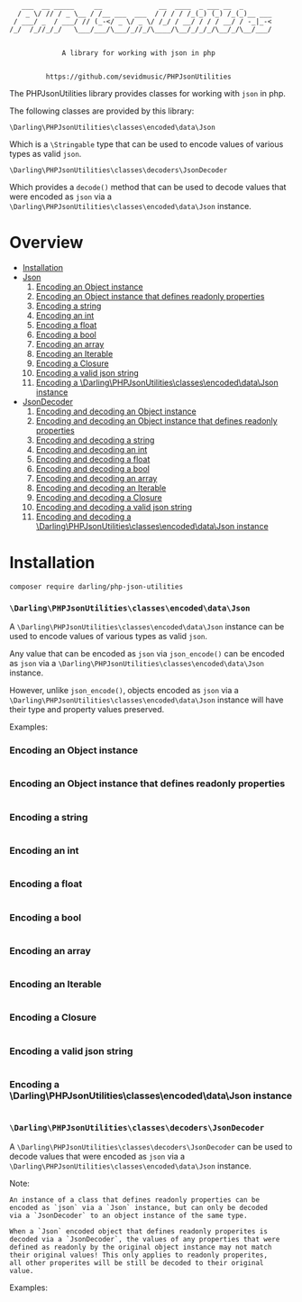 ```
   ___  __ _____     __              __  ____  _ ___ __  _
  / _ \/ // / _ \__ / /__ ___  ___  / / / / /_(_) (_) /_(_)__ ___
 / ___/ _  / ___/ // (_-</ _ \/ _ \/ /_/ / __/ / / / __/ / -_|_-<
/_/  /_//_/_/   \___/___/\___/_//_/\____/\__/_/_/_/\__/_/\__/___/


             A library for working with json in php


         https://github.com/sevidmusic/PHPJsonUtilities

```

The PHPJsonUtilities library provides classes for working with
`json` in php.

The following classes are provided by this library:

```
\Darling\PHPJsonUtilities\classes\encoded\data\Json
```
Which is a `\Stringable` type that can be used to encode values of
various types as valid `json`.

```
\Darling\PHPJsonUtilities\classes\decoders\JsonDecoder
```

Which provides a `decode()` method that can be used
to decode values that were encoded as `json` via a
`\Darling\PHPJsonUtilities\classes\encoded\data\Json`
instance.

# Overview

- [Installation](#installation)
- [Json](#darlingphpjsonutilitiesclassesencodeddatajson)
    1. [Encoding an Object instance](#encodingaobjectinstance)
    2. [Encoding an Object instance that defines readonly properties](#encodingaobjectinstancethatdefinesreadonlyproperties)
    3. [Encoding a string](#encodingastring)
    4. [Encoding an int](#encodingaint)
    5. [Encoding a float](#encodingafloat)
    6. [Encoding a bool](#encodingabool)
    7. [Encoding an array](#encodinganarray)
    8. [Encoding an Iterable](#encodinganiterable)
    9. [Encoding a Closure](#encodingaclosure)
    10. [Encoding a valid json string](#encodingavalidjsonstring)
    11. [Encoding a \Darling\PHPJsonUtilities\classes\encoded\data\Json instance](#encodingadarlingphpjsonutilitiesclassesencodeddatajsoninstance)
- [JsonDecoder](#darlingphpjsonutilitiesclassesdecodersjsondecoder)
    1. [Encoding and decoding an Object instance](#encodinganddecodingaobjectinstance)
    2. [Encoding and decoding an Object instance that defines readonly properties](#encodinganddecodingaobjectinstancethatdefinesreadonlyproperties)
    3. [Encoding and decoding a string](#encodinganddecodingastring)
    4. [Encoding and decoding an int](#encodinganddecodingaint)
    5. [Encoding and decoding a float](#encodinganddecodingafloat)
    6. [Encoding and decoding a bool](#encodinganddecodingabool)
    7. [Encoding and decoding an array](#encodinganddecodinganarray)
    8. [Encoding and decoding an Iterable](#encodinganddecodinganiterable)
    9. [Encoding and decoding a Closure](#encodinganddecodingaclosure)
    10. [Encoding and decoding a valid json string](#encodinganddecodinganddecodingavalidjsonstring)
    11. [Encoding and decoding a \Darling\PHPJsonUtilities\classes\encoded\data\Json instance](#encodinganddecodinganddecodingadarlingphpjsonutilitiesclassesencodeddatajsoninstance)

# Installation

```
composer require darling/php-json-utilities
```

### `\Darling\PHPJsonUtilities\classes\encoded\data\Json`

A `\Darling\PHPJsonUtilities\classes\encoded\data\Json` instance can
be used to encode values of various types as valid `json`.

Any value that can be encoded as `json` via `json_encode()`
can be encoded as `json` via a
`\Darling\PHPJsonUtilities\classes\encoded\data\Json` instance.

However, unlike `json_encode()`, objects encoded as `json` via a
`\Darling\PHPJsonUtilities\classes\encoded\data\Json` instance
will have their type and property values preserved.

Examples:

### Encoding an Object instance

```
```

### Encoding an Object instance that defines readonly properties

```
```

### Encoding a string

```
```

### Encoding an int

```
```

### Encoding a float

```
```

### Encoding a bool

```
```

### Encoding an array

```
```

### Encoding an Iterable

```
```

### Encoding a Closure

```
```

### Encoding a valid json string

```
```

### Encoding a \Darling\PHPJsonUtilities\classes\encoded\data\Json instance

```
```


### `\Darling\PHPJsonUtilities\classes\decoders\JsonDecoder`

A `\Darling\PHPJsonUtilities\classes\decoders\JsonDecoder` can
be used to decode values that were encoded as `json` via a
`\Darling\PHPJsonUtilities\classes\encoded\data\Json` instance.

Note:

```
An instance of a class that defines readonly properties can be
encoded as `json` via a `Json` instance, but can only be decoded
via a `JsonDecoder` to an object instance of the same type.

When a `Json` encoded object that defines readonly properites is
decoded via a `JsonDecoder`, the values of any properties that were
defined as readonly by the original object instance may not match
their original values! This only applies to readonly properites,
all other properites will be still be decoded to their original
value.

```

Examples:

```

```

